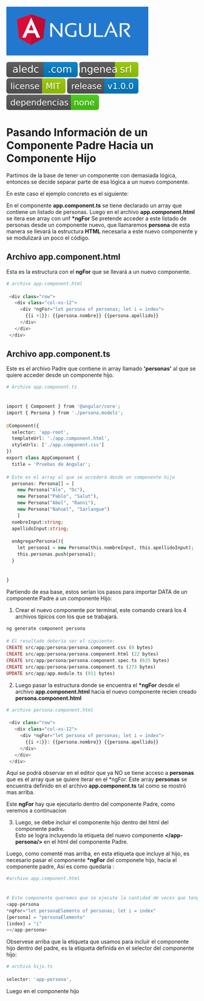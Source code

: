 ![Angular](https://github.com/aledc7/Angular/blob/master/resources/angular.png?raw=true)


[![aledc.tk](https://github.com/aledc7/Scrum-Certification/blob/master/recursos/aledc.com.svg)](https://aledc.tk)
[![ingenea.com.ar](https://github.com/aledc7/Scrum-Certification/blob/master/recursos/ingenea.svg)](http://ingenea.com.ar)
[![License](https://github.com/aledc7/Scrum-Certification/blob/master/recursos/mit-license.svg)](https://aledc.com)
[![GitHub release](https://github.com/aledc7/Scrum-Certification/blob/master/recursos/release.svg)](https://aledc.com)
[![Dependencies](https://github.com/aledc7/Scrum-Certification/blob/master/recursos/dependencias-none.svg)](https://aledc.com)


# Pasando Información de un Componente Padre Hacia un Componente Hijo



Partimos de la base de tener un componente con demasiada lógica, entonces se decide separar parte de esa lógica a un nuevo componente.


En este caso el ejemplo concreto es el siguiente:

 En el componente __app.component.ts__ se tiene declarado un array que contiene un listado de personas.
 Luego en el archivo __app.component.html__ se itera ese array con unf __*ngFor__
 Se pretende acceder a este listado de personas desde un componente nuevo, que llamaremos __persona__ de esta manera se llevará la estructura __HTML__ necesaria a este nuevo componente y se modulizará un poco el código.
 
 
 ## Archivo  app.component.html
 
 Esta es la estructura con el __ngFor__ que se llevará a un nuevo componente.
 
 ```php
# archivo app.component.html

  <div class="row">
    <div class="col-xs-12">
      <div *ngFor="let persona of personas; let i = index">
        {{i +1}}: {{persona.nombre}} {{persona.apellido}}
      </div>
    </div>
  </div>
````

## Archivo app.component.ts

Este es el archivo Padre que contiene in array llamado __'personas'__ al que se quiere acceder desde un componente hijo.

```php
# Archivo app.component.ts


import { Component } from '@angular/core';
import { Persona } from './persona.models';

@Component({
  selector: 'app-root',
  templateUrl: './app.component.html',
  styleUrls: ['./app.component.css']
})
export class AppComponent {
  title = 'Pruebas de Angular';

# Este es el array al que se accederá desde un componente hijo
  personas: Persona[] = [
    new Persona("Ale", "Dc"),
    new Persona("Pablo", "Salut"),
    new Persona("Abel", "Ranni"),
    new Persona("Nahuel", "Sarlangue")
    ]
  nombreInput:string;
  apellidoInput:string;

  onAgregarPersona(){
    let persona1 = new Persona(this.nombreInput, this.apellidoInput);
    this.personas.push(persona1);
  }


}
```


Partiendo de esa base, estos serían los pasos para importar DATA de un componente Padre a un componente Hijo: 
 
 
 
 1. Crear el nuevo componente por terminal, este comando creará  los 4 archivos tipicos con los que se trabajará.
 
 
 ```php
 ng generate component persona
 
 # El resultado debería ser el siguiente:
CREATE src/app/persona/persona.component.css (0 bytes)
CREATE src/app/persona/persona.component.html (22 bytes)
CREATE src/app/persona/persona.component.spec.ts (635 bytes)
CREATE src/app/persona/persona.component.ts (273 bytes)
UPDATE src/app/app.module.ts (911 bytes) 
````

2. Luego pasar la estructura donde se encuentra el __*ngFor__ desde el archivo __app.component.html__ hacia el nuevo componente recien creado __persona.component.html__  

 
 ```php
# archivo persona.component.html

  <div class="row">
    <div class="col-xs-12">
      <div *ngFor="let persona of personas; let i = index">
        {{i +1}}: {{persona.nombre}} {{persona.apellido}}
      </div>
    </div>
  </div>
```` 


Aquí se podrá observar en el editor que ya NO se tiene acceso a __personas__ que es el array que se quiere iterar en el *ngFor. Este array __personas__  se encuentra definido en el archivo __app.component.ts__ tal como se mostró mas arriba.

Este __ngFor__ hay que ejecutarlo dentro del componente Padre, como veremos a continuacion


3. Luego, se debe incluir el componente hijo dentro del html del componente padre.  
Esto se logra incluyendo la etiqueta del nuevo componente __<app-persona /></app-persona/>__  en el html del componente Padre.
 
Luego, como comenté mas arriba, en esta etiqueta que incluye al hijo, es necesario  pasar el componente __*ngFor__  del componete hijo, hacia el componente padre,   Así es como quedaría :   


```php
#archivo app.component.html 


# Este componente queremos que se ejecute la cantidad de veces que tengamos en el arreglo de personas.   
<app-persona
*ngFor="let personaElemento of personas; let i = index"
[persona] = "personaElemento"
[index] = "i"
></app-persona>

````

Observese arriba que la etiqueta __<app-persona/>__ que usamos para incluír el componente hijo dentro del padre, es la etiqueta definida en el selector del componente hijo:
```php
# archivo hijo.ts

selector: 'app-persona',
````


Luego en el componente hijo













